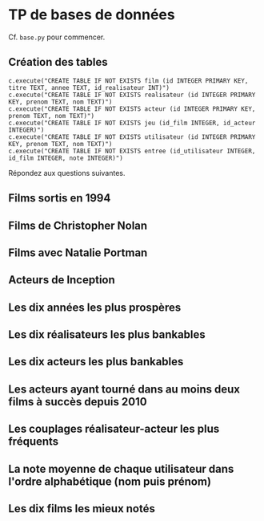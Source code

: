 # TP de bases de données

Cf. `base.py` pour commencer.

## Création des tables

    c.execute("CREATE TABLE IF NOT EXISTS film (id INTEGER PRIMARY KEY, titre TEXT, annee TEXT, id_realisateur INT)")
	c.execute("CREATE TABLE IF NOT EXISTS realisateur (id INTEGER PRIMARY KEY, prenom TEXT, nom TEXT)")
	c.execute("CREATE TABLE IF NOT EXISTS acteur (id INTEGER PRIMARY KEY, prenom TEXT, nom TEXT)")
	c.execute("CREATE TABLE IF NOT EXISTS jeu (id_film INTEGER, id_acteur INTEGER)")
	c.execute("CREATE TABLE IF NOT EXISTS utilisateur (id INTEGER PRIMARY KEY, prenom TEXT, nom TEXT)")
	c.execute("CREATE TABLE IF NOT EXISTS entree (id_utilisateur INTEGER, id_film INTEGER, note INTEGER)")

Répondez aux questions suivantes.

## Films sortis en 1994
## Films de Christopher Nolan
## Films avec Natalie Portman
## Acteurs de Inception
## Les dix années les plus prospères
## Les dix réalisateurs les plus bankables
## Les dix acteurs les plus bankables
## Les acteurs ayant tourné dans au moins deux films à succès depuis 2010
## Les couplages réalisateur-acteur les plus fréquents
## La note moyenne de chaque utilisateur dans l'ordre alphabétique (nom puis prénom)
## Les dix films les mieux notés
